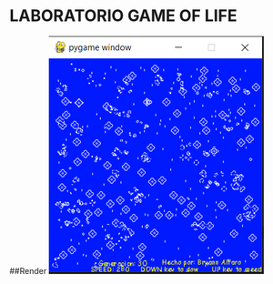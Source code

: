 # LABORATORIO GAME OF LIFE

##Render
![alt text](https://github.com/bryannalfaro/Lab4-Graficas/blob/main/game.png?raw=true)
